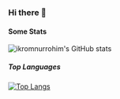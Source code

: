### Hi there 👋

#### Some Stats

![ikromnurrohim's GitHub stats](https://github-readme-stats.vercel.app/api?username=ikromnurrohim&count_private=true&show_icons=true&theme=onedark&hide=stars,contribs)

##### Top Languages 

[![Top Langs](https://github-readme-stats.vercel.app/api/top-langs/?username=ikromnurrohim&hide=html&theme=onedark&layout=compact)](https://github.com/ikromnurrohim/github-readme-stats)


<!---
ikromnurrohim/ikromnurrohim is a ✨ special ✨ repository because its `README.md` (this file) appears on your GitHub profile.
You can click the Preview link to take a look at your changes.
--->
